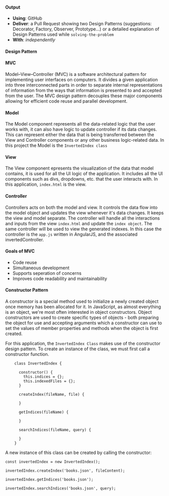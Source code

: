 #### Output
- **Using**: GitHub
- **Deliver**: a Pull Request showing two Design Patterns (suggestions: Decorator, Factory, Observer, Prototype...) or a detailed explanation of Design Patterns used while `solving-the-problem`
- **With**: *independently*

#### Design Pattern

#### MVC
Model–View–Controller (MVC) is a software architectural pattern for implementing user interfaces on computers. It divides a given application into three interconnected parts in order to separate internal representations of information from the ways that information is presented to and accepted from the user. The MVC design pattern decouples these major components allowing for efficient code reuse and parallel development.

#### Model
The Model component represents all the data-related logic that the user works with, it can also have logic to update controller if its data changes. This can represent either the data that is being transferred between the View and Controller components or any other business logic-related data. In this project the Model is the `InvertedIndex class`

#### View
The View component epresents the visualization of the data that model contains, it is used for all the UI logic of the application. It includes all the UI components such as divs, dropdowns, etc. that the user interacts with. In this application, `index.html` is the view.

#### Controller
Controllers acts on both the model and view. It controls the data flow into the model object and updates the view whenever it's data changes. It keeps the view and model separate. The controller will handle all the interactions and inputs from the view `index.html` and update the `index object`. The same controller will be used to view the generated indexes. In this case the controller is the `app.js` written in AngularJS, and the associated invertedController.

#### Goals of MVC
- Code reuse
- Simultaneous development
- Supports seperation of concerns
- Improves code readability and maintainability


#### Constructor Pattern
A constructor is a special method used to initialize a newly created object once memory has been allocated for it. In JavaScript, as almost everything is an object, we're most often interested in object constructors. Object constructors are used to create specific types of objects - both preparing the object for use and accepting arguments which a constructor can use to set the values of member properties and methods when the object is first created.

For this application, the `InvertedIndex Class` makes use of the constructor design pattern. To create an instance of the class, we must first call a constructor function.
```
    class InvertedIndex {

      constructor() {
        this.indices = {};
        this.indexedFiles = {};
      }

      createIndex(fileName, file) {

      }

      getIndices(fileName) {

      }

      searchIndices(fileName, query) {

      }
    }
```

A new instance of this class can be created by calling the constructor:
```
const invertedIndex = new InvertedIndex();

invertedIndex.createIndex('books.json', fileContent);

invertedIndex.getIndices('books.json');

invertedIndex.searchIndices('books.json', query);
```
